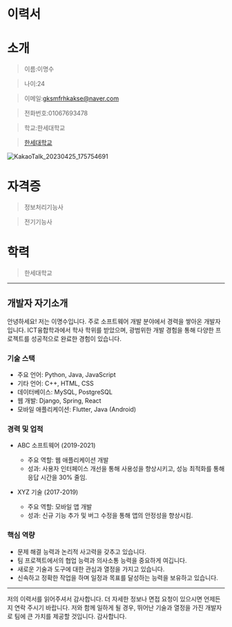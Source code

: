 <!-- Heading -->
# 이력서 

<!-- Heading -->
# 소개 

>이름:이명수

>나이:24

>이메일:gksmfrhkakse@naver.com

>전화번호:01067693478

>학교:한세대학교
<!--Link -->
>[한세대학교](https://portal.hansei.ac.kr/)

<!-- Image -->
![KakaoTalk_20230425_175754691](https://user-images.githubusercontent.com/130300455/234235302-91bd318e-227e-405e-bbdd-56dc94b6e037.jpg)

<!-- Heading -->
# 자격증 

>정보처리기능사

>전기기능사

<!--Heading -->
# 학력 
>한세대학교

---

## 개발자 자기소개

안녕하세요! 저는 이명수입니다. 주로 소프트웨어 개발 분야에서 경력을 쌓아온 개발자입니다. ICT융합학과에서 학사 학위를 받았으며, 광범위한 개발 경험을 통해 다양한 프로젝트를 성공적으로 완료한 경험이 있습니다.

### 기술 스택

- 주요 언어: Python, Java, JavaScript
- 기타 언어: C++, HTML, CSS
- 데이터베이스: MySQL, PostgreSQL
- 웹 개발: Django, Spring, React
- 모바일 애플리케이션: Flutter, Java (Android)

### 경력 및 업적

- ABC 소프트웨어 (2019-2021)
  - 주요 역할: 웹 애플리케이션 개발
  - 성과: 사용자 인터페이스 개선을 통해 사용성을 향상시키고, 성능 최적화를 통해 응답 시간을 30% 줄임.

- XYZ 기술 (2017-2019)
  - 주요 역할: 모바일 앱 개발
  - 성과: 신규 기능 추가 및 버그 수정을 통해 앱의 안정성을 향상시킴.

### 핵심 역량

- 문제 해결 능력과 논리적 사고력을 갖추고 있습니다.
- 팀 프로젝트에서의 협업 능력과 의사소통 능력을 중요하게 여깁니다.
- 새로운 기술과 도구에 대한 관심과 열정을 가지고 있습니다.
- 신속하고 정확한 작업을 하며 일정과 목표를 달성하는 능력을 보유하고 있습니다.

---

저의 이력서를 읽어주셔서 감사합니다. 더 자세한 정보나 면접 요청이 있으시면 언제든지 연락 주시기 바랍니다. 저와 함께 일하게 될 경우, 뛰어난 기술과 열정을 가진 개발자로 팀에 큰 가치를 제공할 것입니다. 감사합니다.

